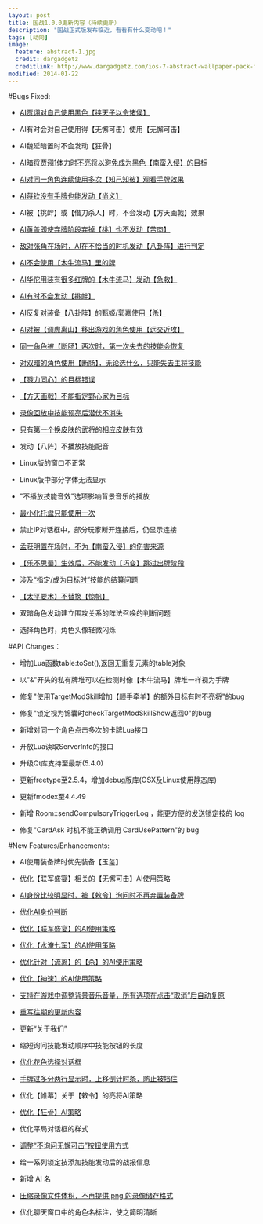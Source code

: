 ```yaml
---
layout: post
title: 国战1.0.0更新内容（持续更新）
description: "国战正式版发布临近，看看有什么变动吧！"
tags: [动向]
image:
  feature: abstract-1.jpg
  credit: dargadgetz
  creditlink: http://www.dargadgetz.com/ios-7-abstract-wallpaper-pack-for-iphone-5-and-ipod-touch-retina/
modified: 2014-01-22
---
```


#Bugs Fixed:

* [AI贾诩对自己使用黑色【挟天子以令诸侯】](http://tieba.baidu.com/p/3439569041)

* AI有时会对自己使用得【无懈可击】使用【无懈可击】
  
* AI魏延暗置时不会发动【狂骨】

* [AI暗将贾诩1体力时不亮将以避免成为黑色【南蛮入侵】的目标](http://tieba.baidu.com/p/3439569041)
  
* [AI对同一角色连续使用多次【知己知彼】观看手牌效果](http://tieba.baidu.com/p/3439569041)
  
* [AI蒋钦没有手牌也能发动【尚义】](http://tieba.baidu.com/p/3439569041)
  
* AI被【挑衅】或【借刀杀人】时，不会发动【方天画戟】效果
  
* [AI黄盖即使弃牌阶段弃掉【桃】也不发动【苦肉】](https://github.com/Mogara/QSanguosha-For-Hegemony/issues/258)
  
* [敌对张角在场时，AI在不恰当的时机发动【八卦阵】进行判定](https://github.com/Mogara/QSanguosha-For-Hegemony/issues/258)
  
* [AI不会使用【木牛流马】里的牌](https://github.com/Mogara/QSanguosha-For-Hegemony/issues/258)
  
* [AI华佗用装有很多红牌的【木牛流马】发动【急救】](https://github.com/Mogara/QSanguosha-For-Hegemony/issues/258)
  
* [AI有时不会发动【挑衅】](https://github.com/Mogara/QSanguosha-For-Hegemony/issues/258)
  
* [AI反复对装备【八卦阵】的甄姬/郭嘉使用【杀】](https://github.com/Mogara/QSanguosha-For-Hegemony/issues/258)
  
* [AI对被【调虎离山】移出游戏的角色使用【远交近攻】](https://github.com/Mogara/QSanguosha-For-Hegemony/issues/258)
  
* [同一角色被【断肠】两次时，第一次失去的技能会恢复](https://github.com/Mogara/QSanguosha-For-Hegemony/issues/279)
  
* [对双暗的角色使用【断肠】，无论选什么，只能失去主将技能](https://github.com/Mogara/QSanguosha-For-Hegemony/issues/270)
  
* [【戮力同心】的目标错误](https://github.com/Mogara/QSanguosha-For-Hegemony/issues/274)
  
* [【方天画戟】不能指定野心家为目标](https://github.com/Mogara/QSanguosha-For-Hegemony/issues/275)
  
* [录像回放中技能预亮后潜伏不消失](https://github.com/Mogara/QSanguosha-For-Hegemony/issues/272)
  
* [只有第一个换皮肤的武将的相应皮肤有效](http://tieba.baidu.com/p/3439569041)
  
* 发动【八阵】不播放技能配音
  
* Linux版的窗口不正常
  
* Linux版中部分字体无法显示
  
* "不播放技能音效"选项影响背景音乐的播放
  
* [最小化托盘只能使用一次](http://tieba.baidu.com/p/2357497936)
  
* 禁止IP对话框中，部分玩家断开连接后，仍显示连接
  
* [孟获明置在场时，不为【南蛮入侵】的伤害来源](http://tieba.baidu.com/p/3439569041)

* [【乐不思蜀】生效后，不能发动【巧变】跳过出牌阶段](https://github.com/Mogara/QSanguosha-For-Hegemony/issues/277)
  
* [涉及“指定/成为目标时”技能的结算问题](https://github.com/Mogara/QSanguosha-For-Hegemony/issues/268)
  
* [【太平要术】不替换【惊帆】](http://tieba.baidu.com/p/3439569041?pn=4)
  
* 双暗角色发动建立围攻关系的阵法召唤的判断问题
  
* 选择角色时，角色头像轻微闪烁
  
#API Changes：

* 增加Lua函数table:toSet(),返回无重复元素的table对象
  
* 以"&"开头的私有牌堆可以在检测时像【木牛流马】牌堆一样视为手牌
  
* 修复"使用TargetModSkill增加【顺手牵羊】的额外目标有时不亮将"的bug
  
* 修复"锁定视为锦囊时checkTargetModSkillShow返回0"的bug
  
* 新增对同一个角色点击多次的卡牌Lua接口
  
* 开放Lua读取ServerInfo的接口
  
* 升级Qt库支持至最新(5.4.0)
  
* 更新freetype至2.5.4，增加debug版库(OSX及Linux使用静态库)
  
* 更新fmodex至4.4.49

* 新增 Room::sendCompulsoryTriggerLog ，能更方便的发送锁定技的 log
  
* 修复"CardAsk 时机不能正确调用 CardUsePattern"的 bug
  
#New Features/Enhancements:

* AI使用装备牌时优先装备【玉玺】
  
* 优化【联军盛宴】相关的【无懈可击】AI使用策略
  
* [AI身份比较明显时，被【敕令】询问时不再弃置装备牌](http://tieba.baidu.com/p/3439569041)
  
* [优化AI身份判断](https://github.com/Mogara/QSanguosha-For-Hegemony/issues/258)
  
* [优化【联军盛宴】的AI使用策略](https://github.com/Mogara/QSanguosha-For-Hegemony/issues/258)
  
* [优化【水淹七军】的AI使用策略](https://github.com/Mogara/QSanguosha-For-Hegemony/issues/258)
  
* [优化针对【流离】的【杀】的AI使用策略](https://github.com/Mogara/QSanguosha-For-Hegemony/issues/258)
  
* [优化【神速】的AI使用策略](https://github.com/Mogara/QSanguosha-For-Hegemony/issues/258)
  
* [支持在游戏中调整背景音乐音量，所有选项在点击“取消”后自动复原](https://github.com/Mogara/QSanguosha-For-Hegemony/issues/278)
  
* [重写往期的更新内容](http://tieba.baidu.com/p/3450767214)
  
* 更新“关于我们”
  
* 缩短询问技能发动顺序中技能按钮的长度
  
* [优化花色选择对话框](http://tieba.baidu.com/p/3399890782?pn=4)
  
* [手牌过多分两行显示时，上移倒计时条，防止被挡住](http://tieba.baidu.com/p/3439569041?pn=2)
  
* 优化【帷幕】关于【敕令】的亮将AI策略
  
* [优化【狂骨】AI策略](http://tieba.baidu.com/p/3439569041)
  
* 优化平局对话框的样式
  
* [调整“不询问无懈可击”按钮使用方式](http://tieba.baidu.com/p/3399890782?pid=60513158733#60513158733)

* 给一系列锁定技添加技能发动后的战报信息
  
* 新增 AI 名
  
* [压缩录像文件体积，不再提供 png 的录像储存格式](https://github.com/Mogara/QSanguosha-For-Hegemony/issues/262)
  
* 优化聊天窗口中的角色名标注，使之简明清晰